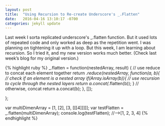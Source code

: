```yaml
---
layout: post
title:  "Using Recursion to Re-create Underscore's _.Flatten"
date:   2016-04-16 13:10:17 -0700
categories: jekyll update
---
```


Last week I sorta replicated underscore's _.flatten function.  But it used lots of repeated code and only worked as deep as the repetition went.  I was planning on tightening it up with a loop.  But this week, I am learning about recursion.  So I tried it, and my new version works much better.  (Check last week’s blog for my original version.)   

<!-- You’ll find this post in your `_posts` directory. Go ahead and edit it and re-build the site to see your changes. You can rebuild the site in many different ways, but the most common way is to run `jekyll serve`,  or jekyll serve -' (which actually worked - j.s.)  /blog'which launches a web server and auto-regenerates your site when a file is updated.

To add new posts, simply add a file in the `_posts` directory that follows the convention `YYYY-MM-DD-name-of-post.ext` and includes the necessary front matter. Take a look at the source for this post to get an idea about how it works.

Jekyll also offers powerful support for code snippets: -->

{% highlight ruby %}
  _.flatten = function(nestedArray, result) {
    // use reduce to concat each element together
    return _.reduce(nestedArray, function(a, b){
      // check if an element is a nested array
      if(Array.isArray(b)){
        // use recursion to cycle through the nested layers
        return a.concat(_.flatten(b));
      }
      // otherwise, concat
      return a.concat(b); 
    }, []);

  };

  var multiDimenArray = [1, [2], [3, [[[4]]]]];
  var testFlatten = _.flatten(multiDimenArray);
  console.log(testFlatten); //-->[1, 2, 3, 4]
{% endhighlight %}



<!-- Check out the [Jekyll docs][jekyll-docs] for more info on how to get the most out of Jekyll. File all bugs/feature requests at [Jekyll’s GitHub repo][jekyll-gh]. If you have questions, you can ask them on [Jekyll Talk][jekyll-talk]. -->

[jekyll-docs]: http://jekyllrb.com/docs/home
[jekyll-gh]:   https://github.com/jekyll/jekyll
[jekyll-talk]: https://talk.jekyllrb.com/

